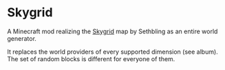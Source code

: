 # Skygrid
A Minecraft mod realizing the [Skygrid](https://www.youtube.com/watch?v=5dhs3ithXDA) map by Sethbling as an entire world generator.

It replaces the world providers of every supported dimension (see album). The set of random blocks is different for everyone of them.
